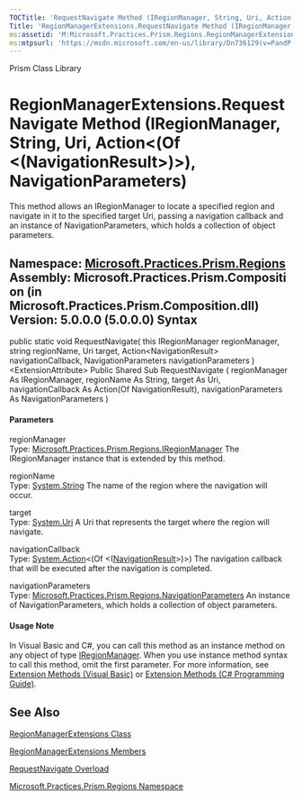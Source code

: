 ```yaml
---
TOCTitle: 'RequestNavigate Method (IRegionManager, String, Uri, Action(NavigationResult), NavigationParameters)'
Title: 'RegionManagerExtensions.RequestNavigate Method (IRegionManager, String, Uri, Action(NavigationResult), NavigationParameters) (Microsoft.Practices.Prism.Regions)'
ms:assetid: 'M:Microsoft.Practices.Prism.Regions.RegionManagerExtensions.RequestNavigate(Microsoft.Practices.Prism.Regions.IRegionManager,System.String,System.Uri,System.Action{Microsoft.Practices.Prism.Regions.NavigationResult},Microsoft.Practices.Prism.Regions.NavigationParameters)'
ms:mtpsurl: 'https://msdn.microsoft.com/en-us/library/Dn736129(v=PandP.50)'
---
```


Prism Class Library

RegionManagerExtensions.RequestNavigate Method (IRegionManager, String, Uri, Action&lt;(Of &lt;(NavigationResult&gt;)&gt;), NavigationParameters)
=====================================================================================================================================================

This method allows an IRegionManager to locate a specified region and navigate in it to the specified target Uri, passing a navigation callback and an instance of NavigationParameters, which holds a collection of object parameters.

**Namespace:** [Microsoft.Practices.Prism.Regions](https://msdn.microsoft.com/n:microsoft.practices.prism.regions)
**Assembly:** Microsoft.Practices.Prism.Composition (in Microsoft.Practices.Prism.Composition.dll) Version: 5.0.0.0 (5.0.0.0)
Syntax
------

<span id="syntaxToggle"></span>public static void RequestNavigate( this IRegionManager regionManager, string regionName, Uri target, Action&lt;NavigationResult&gt; navigationCallback, NavigationParameters navigationParameters )&lt;ExtensionAttribute&gt; Public Shared Sub RequestNavigate ( regionManager As IRegionManager, regionName As String, target As Uri, navigationCallback As Action(Of NavigationResult), navigationParameters As NavigationParameters )
#### Parameters

regionManager  
Type: [Microsoft.Practices.Prism.Regions.IRegionManager](https://msdn.microsoft.com/t:microsoft.practices.prism.regions.iregionmanager)
The IRegionManager instance that is extended by this method.

regionName  
Type: [System.String](http://msdn2.microsoft.com/en-us/library/s1wwdcbf)
The name of the region where the navigation will occur.

target  
Type: [System.Uri](http://msdn2.microsoft.com/en-us/library/txt7706a)
A Uri that represents the target where the region will navigate.

navigationCallback  
Type: [System.Action](http://msdn2.microsoft.com/en-us/library/018hxwa8)&lt;(Of &lt;([NavigationResult](https://msdn.microsoft.com/t:microsoft.practices.prism.regions.navigationresult)&gt;)&gt;)
The navigation callback that will be executed after the navigation is completed.

navigationParameters  
Type: [Microsoft.Practices.Prism.Regions.NavigationParameters](https://msdn.microsoft.com/t:microsoft.practices.prism.regions.navigationparameters)
An instance of NavigationParameters, which holds a collection of object parameters.

#### Usage Note

In Visual Basic and C\#, you can call this method as an instance method on any object of type [IRegionManager](https://msdn.microsoft.com/t:microsoft.practices.prism.regions.iregionmanager). When you use instance method syntax to call this method, omit the first parameter. For more information, see [Extension Methods (Visual Basic)](http://msdn.microsoft.com/en-us/library/bb384936.aspx) or [Extension Methods (C\# Programming Guide)](http://msdn.microsoft.com/en-us/library/bb383977.aspx).

See Also
--------


[RegionManagerExtensions Class](https://msdn.microsoft.com/t:microsoft.practices.prism.regions.regionmanagerextensions)

[RegionManagerExtensions Members](https://msdn.microsoft.com/allmembers.t:microsoft.practices.prism.regions.regionmanagerextensions)

[RequestNavigate Overload](https://msdn.microsoft.com/overload:microsoft.practices.prism.regions.regionmanagerextensions.requestnavigate)

[Microsoft.Practices.Prism.Regions Namespace](https://msdn.microsoft.com/n:microsoft.practices.prism.regions)
